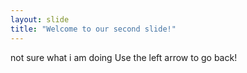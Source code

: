 ```yaml
---
layout: slide
title: "Welcome to our second slide!"
---
```

not sure what i am doing
Use the left arrow to go back!

